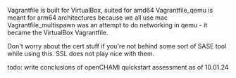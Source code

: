 Vagrantfile is built for VirtualBox, suited for amd64
Vagrantfile_qemu is meant for arm64 architectures because we all use mac
Vagrantfile_multispawn was an attempt to do networking in qemu - it became the VirtualBox Vagrantfile.

Don't worry about the cert stuff if you're not behind some sort of SASE tool while using this. SSL does not play nice with them.

todo:
write conclusions of openCHAMI quickstart assessment as of 10.01.24
